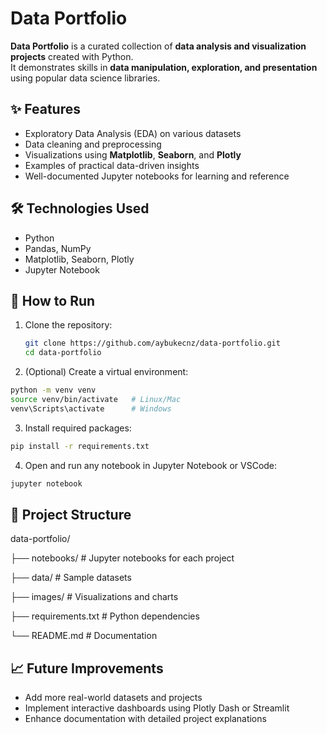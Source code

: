 # Data Portfolio

**Data Portfolio** is a curated collection of **data analysis and visualization projects** created with Python.  
It demonstrates skills in **data manipulation, exploration, and presentation** using popular data science libraries.

## ✨ Features
- Exploratory Data Analysis (EDA) on various datasets
- Data cleaning and preprocessing
- Visualizations using **Matplotlib**, **Seaborn**, and **Plotly**
- Examples of practical data-driven insights
- Well-documented Jupyter notebooks for learning and reference

## 🛠️ Technologies Used
- Python
- Pandas, NumPy
- Matplotlib, Seaborn, Plotly
- Jupyter Notebook

## 🚀 How to Run

1. Clone the repository:
   ```bash
   git clone https://github.com/aybukecnz/data-portfolio.git
   cd data-portfolio
   ```
   
2. (Optional) Create a virtual environment:
 ```bash
python -m venv venv
source venv/bin/activate   # Linux/Mac
venv\Scripts\activate      # Windows
```

3. Install required packages:
 ```bash
pip install -r requirements.txt
```

4. Open and run any notebook in Jupyter Notebook or VSCode:
 ```bash
jupyter notebook
 ```
## 📂 Project Structure
data-portfolio/

 ├── notebooks/        # Jupyter notebooks for each project
 
 ├── data/             # Sample datasets
 
 ├── images/           # Visualizations and charts
 
 ├── requirements.txt  # Python dependencies
 
 └── README.md          # Documentation

## 📈 Future Improvements

- Add more real-world datasets and projects
- Implement interactive dashboards using Plotly Dash or Streamlit
- Enhance documentation with detailed project explanations
